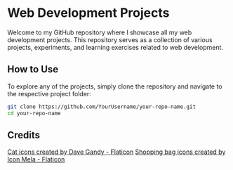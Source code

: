 # Web Development Projects

Welcome to my GitHub repository where I showcase all my web development projects. This repository serves as a collection of various projects, experiments, and learning exercises related to web development.


## How to Use

To explore any of the projects, simply clone the repository and navigate to the respective project folder:

```bash
git clone https://github.com/YourUsername/your-repo-name.git
cd your-repo-name
```

## Credits
<a href="https://www.flaticon.com/free-icons/cat" title="cat icons">Cat icons created by Dave Gandy - Flaticon</a>
<a href="https://www.flaticon.com/free-icons/shopping-bag" title="shopping bag icons">Shopping bag icons created by Icon Mela - Flaticon</a>